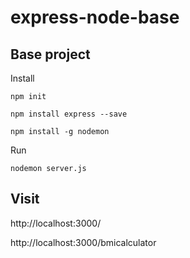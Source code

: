 # express-node-base
## Base project

Install
```
npm init 

npm install express --save

npm install -g nodemon
```

Run
```
nodemon server.js 
```
Visit
---
http://localhost:3000/

http://localhost:3000/bmicalculator

